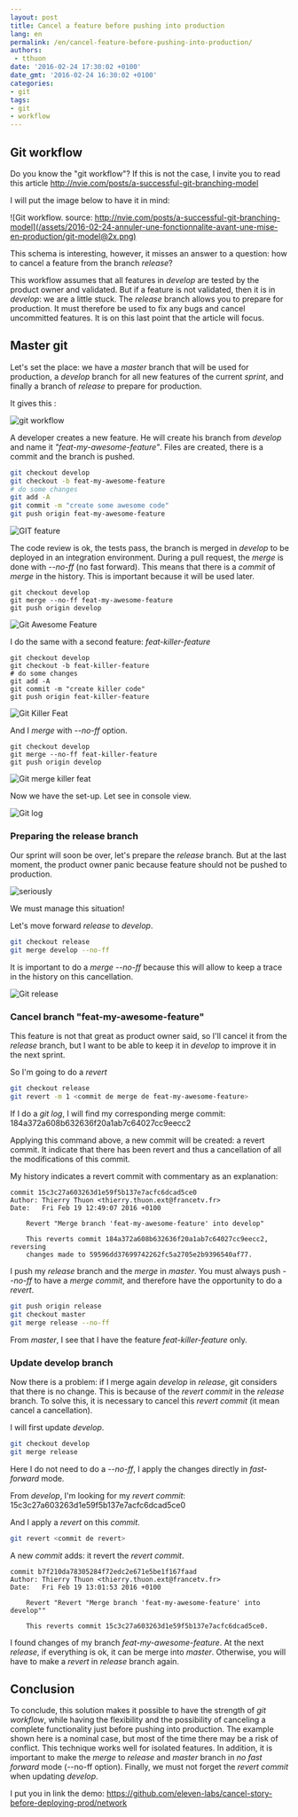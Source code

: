```yaml
---
layout: post
title: Cancel a feature before pushing into production
lang: en
permalink: /en/cancel-feature-before-pushing-into-production/
authors:
 - tthuon
date: '2016-02-24 17:30:02 +0100'
date_gmt: '2016-02-24 16:30:02 +0100'
categories:
- git
tags:
- git
- workflow
---
```


## Git workflow

Do you know the "git workflow"? If this is not the case, I invite you to read this article <http://nvie.com/posts/a-successful-git-branching-model>

I will put the image below to have it in mind:

![Git workflow. source: http://nvie.com/posts/a-successful-git-branching-model](/assets/2016-02-24-annuler-une-fonctionnalite-avant-une-mise-en-production/git-model@2x.png)

This schema is interesting, however, it misses an answer to a question: how to cancel a feature from the branch _release_?

This workflow assumes that all features in _develop_ are tested by the product owner and validated. But if a feature is not validated, then it is in _develop_: we are a little stuck. The _release_ branch allows you to prepare for production. It must therefore be used to fix any bugs and cancel uncommitted features. It is on this last point that the article will focus.

## Master git

Let's set the place: we have a _master_ branch that will be used for production, a _develop_ branch for all new features of the current _sprint_, and finally a branch of _release_ to prepare for production.

It gives this :

![git workflow](/assets/2016-02-24-annuler-une-fonctionnalite-avant-une-mise-en-production/init_git.png)

A developer creates a new feature. He will create his branch from _develop_ and name it _"feat-my-awesome-feature"_. Files are created, there is a commit and the branch is pushed.

```sh
git checkout develop
git checkout -b feat-my-awesome-feature
# do some changes
git add -A
git commit -m "create some awesome code"
git push origin feat-my-awesome-feature
```

![GIT feature](/assets/2016-02-24-annuler-une-fonctionnalite-avant-une-mise-en-production/git_feature.png)

The code review is ok, the tests pass, the branch is merged in _develop_ to be deployed in an integration environment. During a pull request, the _merge_ is done with _--no-ff_ (no fast forward). This means that there is a _commit_ of _merge_ in the history. This is important because it will be used later.

```
git checkout develop
git merge --no-ff feat-my-awesome-feature
git push origin develop
```

![Git Awesome Feature](/assets/2016-02-24-annuler-une-fonctionnalite-avant-une-mise-en-production/git_awesome_feature.png)

I do the same with a second feature: _feat-killer-feature_

```
git checkout develop
git checkout -b feat-killer-feature
# do some changes
git add -A
git commit -m "create killer code"
git push origin feat-killer-feature
```

![Git Killer Feat](/assets/2016-02-24-annuler-une-fonctionnalite-avant-une-mise-en-production/git_killer_feat.png)

And I _merge_ with _--no-ff_ option.

```
git checkout develop
git merge --no-ff feat-killer-feature
git push origin develop
```

![Git merge killer feat](/assets/2016-02-24-annuler-une-fonctionnalite-avant-une-mise-en-production/git_merge_killer_feat.png)

Now we have the set-up. Let see in console view.

![Git log](/assets/2016-02-24-annuler-une-fonctionnalite-avant-une-mise-en-production/git_log.png)

### Preparing the release branch

Our sprint will soon be over, let's prepare the _release_ branch. But at the last moment, the product owner panic because feature should not be pushed to production.

![seriously](/assets/2016-02-24-annuler-une-fonctionnalite-avant-une-mise-en-production/seriously.png)

We must manage this situation!

Let's move forward _release_ to _develop_.

```sh
git checkout release
git merge develop --no-ff
```

It is important to do a _merge --no-ff_ because this will allow to keep a trace in the history on this cancellation.

![Git release](/assets/2016-02-24-annuler-une-fonctionnalite-avant-une-mise-en-production/git_release.png)

### Cancel branch "feat-my-awesome-feature"

This feature is not that great as product owner said, so I'll cancel it from the _release_ branch, but I want to be able to keep it in _develop_ to improve it in the next sprint.

So I'm going to do a _revert_

```sh
git checkout release
git revert -m 1 <commit de merge de feat-my-awesome-feature>
```

If I do a _git log_, I will find my corresponding merge commit: 184a372a608b632636f20a1ab7c64027cc9eecc2

Applying this command above, a new commit will be created: a revert commit. It indicate that there has been revert and thus a cancellation of all the modifications of this commit.

My history indicates a revert commit with commentary as an explanation:

```
commit 15c3c27a603263d1e59f5b137e7acfc6dcad5ce0
Author: Thierry Thuon <thierry.thuon.ext@francetv.fr>
Date:   Fri Feb 19 12:49:07 2016 +0100

    Revert "Merge branch 'feat-my-awesome-feature' into develop"

    This reverts commit 184a372a608b632636f20a1ab7c64027cc9eecc2, reversing
    changes made to 59596dd37699742262fc5a2705e2b9396540af77.
```

I push my _release_ branch and the _merge_ in _master_. You must always push _--no-ff_ to have a _merge commit_, and therefore have the opportunity to do a _revert_.

```sh
git push origin release
git checkout master
git merge release --no-ff
```

From _master_, I see that I have the feature _feat-killer-feature_ only.

### Update develop branch

Now there is a problem: if I merge again _develop_ in _release_, git considers that there is no change. This is because of the _revert commit_ in the _release_ branch. To solve this, it is necessary to cancel this _revert commit_ (it mean cancel a cancellation).

I will first update _develop_.

```sh
git checkout develop
git merge release
```

Here I do not need to do a _--no-ff_, I apply the changes directly in _fast-forward_ mode.

From _develop_, I'm looking for my _revert commit_: 15c3c27a603263d1e59f5b137e7acfc6dcad5ce0

And I apply a _revert_ on this _commit_.

```sh
git revert <commit de revert>
```

A new _commit_ adds: it revert the _revert commit_.

```
commit b7f210da78305284f72edc2e671e5be1f167faad
Author: Thierry Thuon <thierry.thuon.ext@francetv.fr>
Date:   Fri Feb 19 13:01:53 2016 +0100

    Revert "Revert "Merge branch 'feat-my-awesome-feature' into develop""

    This reverts commit 15c3c27a603263d1e59f5b137e7acfc6dcad5ce0.
```

I found changes of my branch _feat-my-awesome-feature_. At the next _release_, if everything is ok, it can be merge into _master_. Otherwise, you will have to make a _revert_ in _release_ branch again.

## Conclusion

To conclude, this solution makes it possible to have the strength of _git workflow_, while having the flexibility and the possibility of canceling a complete functionality just before pushing into production. The example shown here is a nominal case, but most of the time there may be a risk of conflict. This technique works well for isolated features. In addition, it is important to make the _merge_ to _release_ and _master_ branch in _no fast forward_ mode (--no-ff option). Finally, we must not forget the _revert commit_ when updating _develop_.

I put you in link the demo: <https://github.com/eleven-labs/cancel-story-before-deploying-prod/network>
